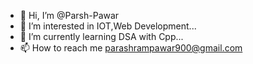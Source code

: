 - 👋 Hi, I’m @Parsh-Pawar
- 👀 I’m interested in IOT,Web Development...
- 🌱 I’m currently learning DSA with Cpp...
- 📫 How to reach me parashrampawar900@gmail.com 

<!---
Parsh-Pawar/Parsh-Pawar is a ✨ special ✨ repository because its `README.md` (this file) appears on your GitHub profile.
You can click the Preview link to take a look at your changes.
--->
